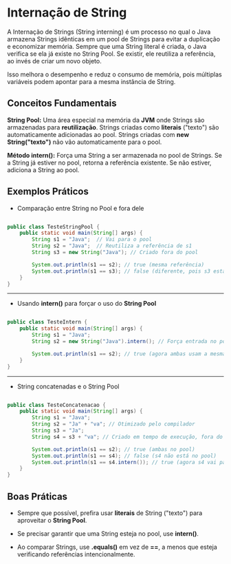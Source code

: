 # Internação de String

A Internação de Strings (String interning) é um processo no qual o Java armazena Strings idênticas em um pool de Strings para evitar a duplicação e economizar memória. Sempre que uma String literal é criada, o Java verifica se ela já existe no String Pool. Se existir, ele reutiliza a referência, ao invés de criar um novo objeto.

Isso melhora o desempenho e reduz o consumo de memória, pois múltiplas variáveis podem apontar para a mesma instância de String.

## Conceitos Fundamentais

**String Pool:** Uma área especial na memória da **JVM** onde Strings são armazenadas para **reutilização**. Strings criadas como **literais** ("texto") são automaticamente adicionadas ao pool. Strings criadas com **new String("texto")** não vão automaticamente para o pool.

**Método **intern()**:** Força uma String a ser armazenada no pool de Strings. Se a String já estiver no pool, retorna a referência existente. Se não estiver, adiciona a String ao pool.

## Exemplos Práticos

- Comparação entre String no Pool e fora dele

``` Java

public class TesteStringPool {
    public static void main(String[] args) {
        String s1 = "Java";  // Vai para o pool
        String s2 = "Java";  // Reutiliza a referência de s1
        String s3 = new String("Java"); // Criado fora do pool

        System.out.println(s1 == s2); // true (mesma referência)
        System.out.println(s1 == s3); // false (diferente, pois s3 está fora do pool)
    }
}

```

---

- Usando **intern()** para forçar o uso do **String Pool**

``` Java

public class TesteIntern {
    public static void main(String[] args) {
        String s1 = "Java";
        String s2 = new String("Java").intern(); // Força entrada no pool

        System.out.println(s1 == s2); // true (agora ambas usam a mesma referência)
    }
}

```

---

- String concatenadas e o String Pool

``` Java

public class TesteConcatenacao {
    public static void main(String[] args) {
        String s1 = "Java";
        String s2 = "Ja" + "va"; // Otimizado pelo compilador
        String s3 = "Ja";
        String s4 = s3 + "va"; // Criado em tempo de execução, fora do pool

        System.out.println(s1 == s2); // true (ambas no pool)
        System.out.println(s1 == s4); // false (s4 não está no pool)
        System.out.println(s1 == s4.intern()); // true (agora s4 vai para o pool)
    }
}

```

## Boas Práticas

- Sempre que possível, prefira usar **literais** de String ("texto") para aproveitar o **String Pool**.

- Se precisar garantir que uma String esteja no pool, use **intern()**.

- Ao comparar Strings, use **.equals()** em vez de **==**, a menos que esteja verificando referências intencionalmente.

